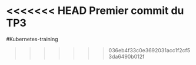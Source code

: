 <<<<<<< HEAD
Premier commit du TP3
=======
#Kubernetes-training
>>>>>>> 036eb4f33c0e3692031acc1f2cf53da6490b012f
